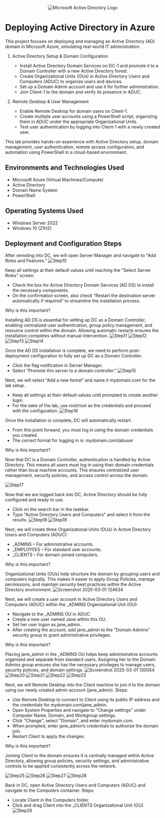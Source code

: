 <p align="center">
<img src="https://i.imgur.com/pU5A58S.png" alt="Microsoft Active Directory Logo"/>
</p>

<h1>Deploying Active Directory in Azure</h1>

This project focuses on deploying and managing an Active Directory (AD) domain in Microsoft Azure, simulating real-world IT administration.
1. Active Directory Setup & Domain Configuration
    - Install Active Directory Domain Services on DC-1 and promote it to a Domain Controller with a new Active Directory forest.
    - Create Organizational Units (OUs) in Active Directory Users and Computers (ADUC) to organize users and devices.
    - Set up a Domain Admin account and use it for further administration.
    - Join Client-1 to the domain and verify its presence in ADUC.

2. Remote Desktop & User Management
    - Enable Remote Desktop for domain users on Client-1.
    - Create multiple user accounts using a PowerShell script, organizing them in ADUC under the appropriate Organizational Units.
    - Test user authentication by logging into Client-1 with a newly created user.

This lab provides hands-on experience with Active Directory setup, domain management, user authentication, remote access configuration, and automation using PowerShell in a cloud-based environment.

<h2>Environments and Technologies Used</h2>

  - Microsoft Azure (Virtual Machines/Compute)
  - Active Directory
  - Domain Name System
  - PowerShell


<h2>Operating Systems Used </h2>

- Windows Server 2022
- Windows 10 (21H2)


<h2>Deployment and Configuration Steps</h2>

After remoting into DC, we will open Server Manager and navigate to "Add Roles and Features."
![Step10](https://github.com/user-attachments/assets/ba5f0134-0ab9-46a6-bf68-0f7668bde8df)

Keep all settings at their default values until reaching the "Select Server Roles" screen.

  - Check the box for Active Directory Domain Services (AD DS) to install the necessary components.
  - On the confirmation screen, also check “Restart the destination server automatically if required” to streamline the installation process.

Why is this important?

Installing AD DS is essential for setting up DC as a Domain Controller, enabling centralized user authentication, group policy management, and resource control within the domain. Allowing automatic restarts ensures the installation completes without manual intervention.
![Step11](https://github.com/user-attachments/assets/6fb1f0b9-e349-4bd1-9ee1-e8985a6a1999)
![Step12](https://github.com/user-attachments/assets/4599112a-3c23-498d-83fb-c2aa1e3ccbef)
![Step13](https://github.com/user-attachments/assets/b7a9982e-23f9-4c2c-a438-1e6c7afaa154)
![Step14](https://github.com/user-attachments/assets/a24f7afa-b094-4bfe-aa2a-4450f7f70822)

Once the AD DS installation is complete, we need to perform post-deployment configuration to fully set up DC as a Domain Controller.

  - Click the flag notification in Server Manager.
  - Select “Promote this server to a domain controller.”
![Step15](https://github.com/user-attachments/assets/139d179d-a2cb-49f2-8802-7f892fbc4a1a)

Next, we will select “Add a new forest” and name it mydomain.com for the lab setup.

  - Keep all settings at their default values until prompted to create another login.
  - For the sake of the lab, use root/root as the credentials and proceed with the configuration.
![Step16](https://github.com/user-attachments/assets/3f282324-ea14-465d-a72a-67524e222736)

Once the installation is complete, DC will automatically restart.

  - From this point forward, you must log in using the domain credentials you created.
  - The correct format for logging in is:
    mydomain.com\labuser

Why is this important?

Now that DC is a Domain Controller, authentication is handled by Active Directory. This means all users must log in using their domain credentials rather than local machine accounts. This ensures centralized user management, security policies, and access control across the domain.

![Step17](https://github.com/user-attachments/assets/418212a3-e8b9-4b05-afb3-101711366b7a)

Now that we are logged back into DC, Active Directory should be fully configured and ready to use.

   - Click on the search bar in the taskbar.
   - Type "Active Directory Users and Computers" and select it from the results.
![Step18](https://github.com/user-attachments/assets/2a937782-35a7-4206-ab20-e6e65e0f0ddb)
![Step19](https://github.com/user-attachments/assets/d3f99034-2a4d-4d9b-b491-03b70203d2b7)


Next, we will create three Organizational Units (OUs) in Active Directory Users and Computers (ADUC):

  - _ADMINS – For administrative accounts.
  - _EMPLOYEES – For standard user accounts.
  - _CLIENTS – For domain-joined computers.

Why is this important?

Organizational Units (OUs) help structure the domain by grouping users and computers logically. This makes it easier to apply Group Policies, manage permissions, and maintain security best practices within the Active Directory environment.
![Screenshot 2025-03-01 124634](https://github.com/user-attachments/assets/bac87bcc-e469-4f7e-a982-aca6fe44a76b)

Next, we will create a user account in Active Directory Users and Computers (ADUC) within the _ADMINS Organizational Unit (OU):

  - Navigate to the _ADMINS OU in ADUC.
  - Create a new user named Jane within this OU.
  - Set her user logon as jane_admin.
  - After creating the account, add jane_admin to the "Domain Admins" security group to grant administrative privileges.

Why is this important?

Placing jane_admin in the _ADMINS OU helps keep administrative accounts organized and separate from standard users. Assigning her to the Domain Admins group ensures she has the necessary privileges to manage users, security policies, and domain settings.
![Screenshot 2025-03-01 130054](https://github.com/user-attachments/assets/d9ec6112-a249-4ca4-8fc6-0e86eb6d7434)
![Step20](https://github.com/user-attachments/assets/3d5526d4-1ae0-46cc-8795-7de8b14f5f54)
![Step21](https://github.com/user-attachments/assets/a9a6b10f-f4e1-4525-986c-2fe10284f534)
![Step22](https://github.com/user-attachments/assets/7ea7e1bc-9632-4180-8829-ee09b827517d)
![Step23](https://github.com/user-attachments/assets/5070d057-e3c9-4830-a3bf-0e9ed1b08b89)

Next, we will Remote Desktop into the Client machine to join it to the domain using our newly created admin account (jane_admin).
Steps:

  - Use Remote Desktop to connect to Client using its public IP address and the credentials for mydomain.com\jane_admin.
  - Open System Properties and navigate to "Change settings" under Computer Name, Domain, and Workgroup settings.
  - Click "Change", select "Domain", and enter mydomain.com.
  - When prompted, enter jane_admin’s credentials to authorize the domain join.
  - Restart Client to apply the changes.

Why is this important?

Joining Client to the domain ensures it is centrally managed within Active Directory, allowing group policies, security settings, and administrative controls to be applied consistently across the network.

![Step25](https://github.com/user-attachments/assets/285d28d7-28fe-4dda-873f-761dd04fd3c0)
![Step26](https://github.com/user-attachments/assets/1730c90f-7aed-4847-a8d7-b291cf39be99)
![Step27](https://github.com/user-attachments/assets/07d97fad-f588-4269-872b-064a2dadf271)
![Step28](https://github.com/user-attachments/assets/3c13e064-794d-4566-a364-1696327ab0bb)

Back in DC, open Active Directory Users and Computers (ADUC) and navigate to the Computers container.
Steps:

  - Locate Client in the Computers folder.
  - Click and drag Client into the _CLIENTS Organizational Unit (OU).
![Step29](https://github.com/user-attachments/assets/7f35d334-dc98-4630-b9a5-0e88f74b6255)
